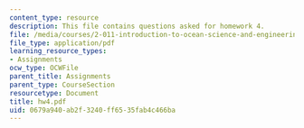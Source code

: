 ```yaml
---
content_type: resource
description: This file contains questions asked for homework 4.
file: /media/courses/2-011-introduction-to-ocean-science-and-engineering-spring-2006/0679a940ab2f3240ff6535fab4c466ba_hw4.pdf
file_type: application/pdf
learning_resource_types:
- Assignments
ocw_type: OCWFile
parent_title: Assignments
parent_type: CourseSection
resourcetype: Document
title: hw4.pdf
uid: 0679a940-ab2f-3240-ff65-35fab4c466ba
---
```

